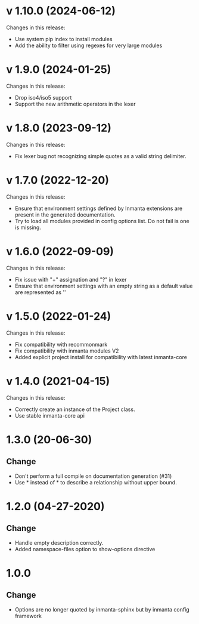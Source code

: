 # v 1.10.0 (2024-06-12)
Changes in this release:
- Use system pip index to install modules
- Add the ability to filter using regexes for very large modules

# v 1.9.0 (2024-01-25)
Changes in this release:
- Drop iso4/iso5 support
- Support the new arithmetic operators in the lexer

# v 1.8.0 (2023-09-12)
Changes in this release:
- Fix lexer bug not recognizing simple quotes as a valid string delimiter.

# v 1.7.0 (2022-12-20)
Changes in this release:
- Ensure that environment settings defined by Inmanta extensions are present in the generated documentation.
- Try to load all modules provided in config options list. Do not fail is one is missing.

# v 1.6.0 (2022-09-09)
Changes in this release:
- Fix issue with "+" assignation and "?" in lexer
- Ensure that environment settings with an empty string as a default value are represented as ''

# v 1.5.0 (2022-01-24)
Changes in this release:
- Fix compatibility with recommonmark
- Fix compatibility with inmanta modules V2
- Added explicit project install for compatibility with latest inmanta-core

# v 1.4.0 (2021-04-15)
Changes in this release:
 - Correctly create an instance of the Project class.
 - Use stable inmanta-core api

# 1.3.0 (20-06-30)

## Change
 - Don't perform a full compile on documentation generation (#31)
 - Use * instead of \* to describe a relationship without upper bound.

# 1.2.0 (04-27-2020)

## Change
 - Handle empty description correctly.
 - Added namespace-files option to show-options directive

# 1.0.0

## Change
 - Options are no longer quoted by inmanta-sphinx but by inmanta config framework
